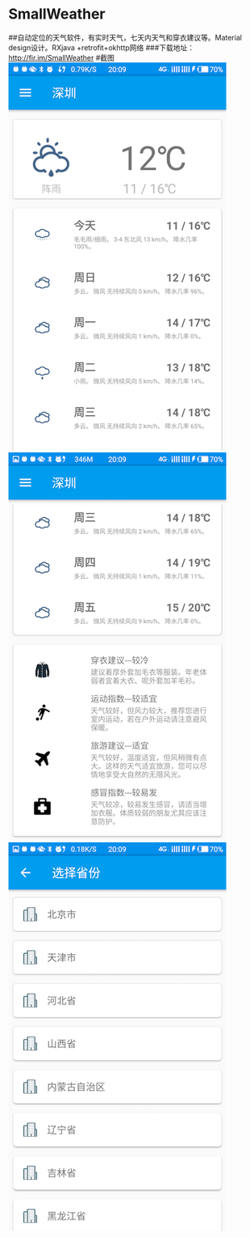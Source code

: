 # SmallWeather
##自动定位的天气软件，有实时天气，七天内天气和穿衣建议等。Material design设计。RXjava +retrofit+okhttp网络
###下载地址：http://fir.im/SmallWeather
#截图
![q](https://raw.githubusercontent.com/fangxiaogang/phot/master/SmallWeather/11.png)
![q](https://raw.githubusercontent.com/fangxiaogang/phot/master/SmallWeather/22.png)
![q](https://raw.githubusercontent.com/fangxiaogang/phot/master/SmallWeather/33.png)
